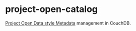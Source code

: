 # project-open-catalog

[Project Open Data style Metadata](http://project-open-data.github.io/schema/) management in CouchDB.

